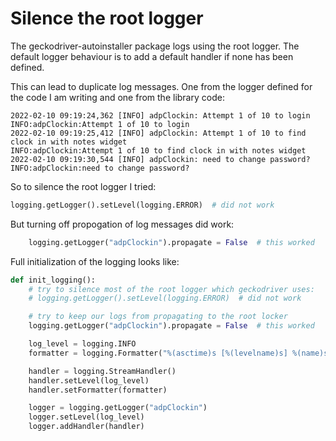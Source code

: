 # Silence the root logger

The geckodriver-autoinstaller package logs using the root logger. The default logger
behaviour is to add a default handler if none has been defined.

This can lead to duplicate log messages. One from the logger defined for the code I am
writing and one from the library code:

```text
2022-02-10 09:19:24,362 [INFO] adpClockin: Attempt 1 of 10 to login
INFO:adpClockin:Attempt 1 of 10 to login
2022-02-10 09:19:25,412 [INFO] adpClockin: Attempt 1 of 10 to find clock in with notes widget
INFO:adpClockin:Attempt 1 of 10 to find clock in with notes widget
2022-02-10 09:19:30,544 [INFO] adpClockin: need to change password?
INFO:adpClockin:need to change password?
```

So to silence the root logger I tried:

```python
logging.getLogger().setLevel(logging.ERROR)  # did not work
```

But turning off propogation of log messages did work:

```python
    logging.getLogger("adpClockin").propagate = False  # this worked
```

Full initialization of the logging looks like:

```python
def init_logging():
    # try to silence most of the root logger which geckodriver uses:
    # logging.getLogger().setLevel(logging.ERROR)  # did not work

    # try to keep our logs from propagating to the root locker
    logging.getLogger("adpClockin").propagate = False  # this worked

    log_level = logging.INFO
    formatter = logging.Formatter("%(asctime)s [%(levelname)s] %(name)s: %(message)s")

    handler = logging.StreamHandler()
    handler.setLevel(log_level)
    handler.setFormatter(formatter)

    logger = logging.getLogger("adpClockin")
    logger.setLevel(log_level)
    logger.addHandler(handler)
```
